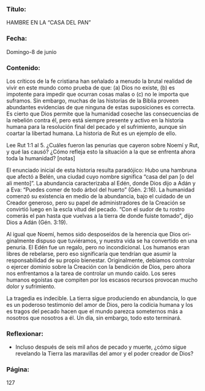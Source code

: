 ### Título:

HAMBRE EN LA “CASA DEL PAN”

### Fecha:

Domingo-8 de junio

### Contenido:

Los críticos de la fe cristiana han señalado a menudo la brutal realidad de vivir en
este mundo como prueba de que: (a) Dios no existe, (b) es impotente para impedir
que ocurran cosas malas o (c) no le importa que suframos. Sin embargo, muchas
de las historias de la Biblia proveen abundantes evidencias de que ninguna de
estas suposiciones es correcta. Es cierto que Dios permite que la humanidad
coseche las consecuencias de la rebelión contra él, pero está siempre presente y
activo en la historia humana para la resolución final del pecado y el sufrimiento,
aunque sin coartar la libertad humana. La historia de Rut es un ejemplo de ello.

Lee Rut 1:1 al 5. ¿Cuáles fueron las penurias que cayeron sobre Noemí
y Rut, y qué las causó? ¿Cómo refleja esto la situación a la que se enfrenta
ahora toda la humanidad? [notas]

El enunciado inicial de esta historia resulta paradójico: Hubo una hambruna
que afectó a Belén, una ciudad cuyo nombre significa “casa del pan [o del ali­
mento]”. La abundancia caracterizaba al Edén, donde Dios dijo a Adán y a Eva:
“Puedes comer de todo árbol del huerto” (Gén. 2:16). La humanidad comenzó su
existencia en medio de la abundancia, bajo el cuidado de un Creador generoso,
pero su papel de administradores de la Creación se convirtió luego en la escla­
vitud del pecado. “Con el sudor de tu rostro comerás el pan hasta que vuelvas a
la tierra de donde fuiste tomado”, dijo Dios a Adán (Gén. 3:19).

Al igual que Noemí, hemos sido desposeídos de la herencia que Dios ori­
ginalmente dispuso que tuviéramos, y nuestra vida se ha convertido en una
penuria. El Edén fue un regalo, pero no incondicional. Los humanos eran libres
de rebelarse, pero eso significaría que tendrían que asumir la responsabilidad
de su propio bienestar. Originalmente, debíamos controlar o ejercer dominio
sobre la Creación con la bendición de Dios, pero ahora nos enfrentamos a la
tarea de controlar un mundo caído. Los seres humanos egoístas que compiten
por los escasos recursos provocan mucho dolor y sufrimiento.

La tragedia es indecible. La tierra sigue produciendo en abundancia, lo que
es un poderoso testimonio del amor de Dios, pero la codicia humana y los es­
tragos del pecado hacen que el mundo parezca someternos más a nosotros que
nosotros a él. Un día, sin embargo, todo esto terminará.

### Reflexionar:

- Incluso después de seis mil años de pecado y muerte, ¿cómo sigue revelando la
  Tierra las maravillas del amor y el poder creador de Dios?

### Página:

127

